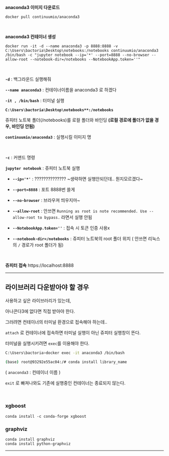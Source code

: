 **anaconda3 이미지 다운로드**
```
docker pull continuumio/anaconda3
```

&nbsp;

**anaconda3 컨테이너 생성**

```
docker run -it -d --name anaconda3 -p 8888:8888 -v C:\Users\bactoria\Desktop\notebooks:/notebooks continuumio/anaconda3 /bin/bash -c "jupyter notebook --ip='*' --port=8888 --no-browser --allow-root --notebook-dir=/notebooks --NotebookApp.token=''"
```

&nbsp;

**`-d`** : 백그라운드 실행해줘

**`--name anaconda3`** : 컨테이너이름을 anaconda3 로 하겠다

**`-it , /bin/bash`** : 터미널 실행

**`C:\Users\bactoria\Desktop\notebooks**:/notebooks`**

쥬피터 노트북 폴더(/notebooks)를 로컬 폴더와 바인딩 **(로컬 경로에 폴더가 없을 경우, 바인딩 안됨)**

**`continuumio/anaconda3`** : 실행시킬 이미지 명

&nbsp;

**`-c`** : 커맨드 명령

**`jupyter notebook`** : 쥬피터 노트북 실행

- **`--ip='*'`** : ?????????????? ~생략하면 실행안되던데.. 뭔지모르겠다~

- **`--port=8888`** : 포트 8888번 쓸게

- **`--no-browser`** : 브라우져 띄우지마~

- **`--allow-root`** : 안쓰면 `Running as root is note recommended. Use --allow-root to bypass.` 라면서 실행 안됨

- **`--NotebookApp.token=''`** : 접속 시 토큰 인증 사용x

- **`--notebook-dir=/notebooks`** : 쥬피터 노트북의 root 폴더 위치 ( 안쓰면 리눅스의 `/` 경로가 root 폴더가 됨)

&nbsp;

**쥬피터 접속** https://localhost:8888


---

## 라이브러리 다운받아야 할 경우

사용하고 싶은 라이브러리가 있는데,

아나콘다3에 없다면 직접 받아야 한다.

그러려면 컨테이너의 터미널 환경으로 접속해야 하는데..

`attach` 로 컨테이너에 접속하면 터미널 실행이 아닌 쥬피터 실행창이 뜬다.

터미널을 실행시키려면 `exec`를 이용해야 한다.

```bash
C:\Users\bactoria>docker exec -it anaconda3 /bin/bash

(base) root@93292e55ac04:/# conda install library_name
```

( `anaconda3` : 컨테이너 이름 )

`exit` 로 빠져나와도 기존에 실행중인 컨테이너는 종료되지 않는다.

&nbsp;

### xgboost

```
conda install -c conda-forge xgboost
```

### graphviz

```
conda install graphviz
conda install python-graphviz
```

---
